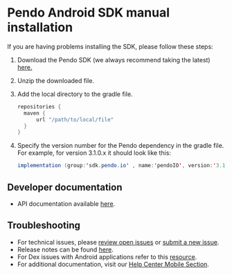 # Pendo Android SDK manual installation

If you are having problems installing the SDK, please follow these steps:

1. Download the Pendo SDK (we always recommend taking the latest) <a href="https://pendo.jfrog.io/ui/native/androidx-release/manual/" target="_blank">here.</a>

2. Unzip the downloaded file.

3. Add the local directory to the gradle file.

    ```java
    repositories {
      maven {
          url "/path/to/local/file"
      }
    } 
    ```

4. Specify the version number for the Pendo dependency in the gradle file. <br>For example, for version 3.1.0.x it should look like this: 

    ```java
    implementation (group:'sdk.pendo.io' , name:'pendoIO', version:'3.1.0.x', changing:true)
    ```

## Developer documentation

- API documentation available [here](/api-documentation/native-android-apis.md).


## Troubleshooting

- For technical issues, please [review open issues](https://github.com/pendo-io/pendo-mobile-sdk/issues) or [submit a new issue](https://github.com/pendo-io/pendo-mobile-sdk/issues).
- Release notes can be found [here](https://developers.pendo.io/category/mobile-sdk/).
- For Dex issues with Android applications refer to this [resource](https://developer.android.com/studio/build/multidex).
- For additional documentation, visit our [Help Center Mobile Section](https://support.pendo.io/hc/en-us/categories/4403654621851-Mobile).